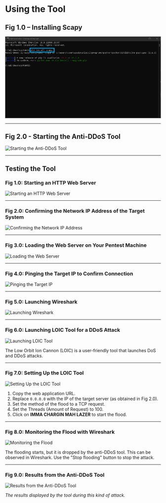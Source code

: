 # Using the Tool

## Fig 1.0 – Installing Scapy

![Installing Scapy](image_9.png)

---

## Fig 2.0 - Starting the Anti-DDoS Tool

![Starting the Anti-DDoS Tool](./extracted_images/image_7.png)

---

## Testing the Tool

### Fig 1.0: Starting an HTTP Web Server

![Starting an HTTP Web Server](./extracted_images/image_5.png)

---

### Fig 2.0: Confirming the Network IP Address of the Target System

![Confirming the Network IP Address](./extracted_images/image_3.png)

---

### Fig 3.0: Loading the Web Server on Your Pentest Machine

![Loading the Web Server](./extracted_images/image_1.png)

---

### Fig 4.0: Pinging the Target IP to Confirm Connection

![Pinging the Target IP](./extracted_images/image_10.png)

---

### Fig 5.0: Launching Wireshark

![Launching Wireshark](./extracted_images/image_8.png)

---

### Fig 6.0: Launching LOIC Tool for a DDoS Attack

![Launching LOIC Tool](./extracted_images/image_6.png)

The Low Orbit Ion Cannon (LOIC) is a user-friendly tool that launches DoS and DDoS attacks.

---

### Fig 7.0: Setting Up the LOIC Tool

![Setting Up the LOIC Tool](./extracted_images/image_4.png)

1. Copy the web application URL.
2. Replace `0.0.0.0` with the IP of the target server (as obtained in Fig 2.0).
3. Set the method of the flood to a TCP request.
4. Set the Threads (Amount of Request) to 100.
5. Click on **IMMA CHARGIN MAH LAZER** to start the flood.

---

### Fig 8.0: Monitoring the Flood with Wireshark

![Monitoring the Flood](./extracted_images/image_2.png)

The flooding starts, but it is dropped by the anti-DDoS tool. This can be observed in Wireshark. Use the "Stop flooding" button to stop the attack.

---

### Fig 9.0: Results from the Anti-DDoS Tool

![Results from the Anti-DDoS Tool](./extracted_images/image_11.png)

*The results displayed by the tool during this kind of attack.*
